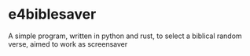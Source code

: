 # e4biblesaver
A simple program, written in python and rust, to select a biblical random verse, aimed to work as screensaver
